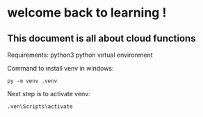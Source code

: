 # welcome back to learning !
## This document is all about cloud functions
Requirements: python3
python virtual environment

Command to install venv in windows:
```
py -m venv .venv
```
Next step is to activate venv:
```
.ven\Scripts\activate
```
